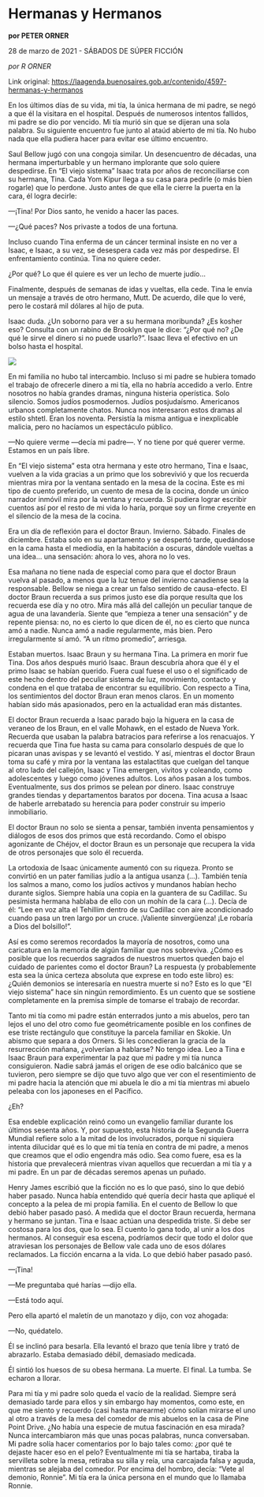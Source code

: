 # Hermanas y Hermanos

**por PETER ORNER**

28 de marzo de 2021 - SÁBADOS DE SÚPER FICCIÓN

_por R ORNER_

Link original: https://laagenda.buenosaires.gob.ar/contenido/4597-hermanas-y-hermanos



En los últimos días de su vida, mi tía, la única hermana de mi padre, se negó a que él la visitara en el hospital. Después de numerosos intentos fallidos, mi padre se dio por vencido. Mi tía murió sin que se dijeran una sola palabra. Su siguiente encuentro fue junto al ataúd abierto de mi tía. No hubo nada que ella pudiera hacer para evitar ese último encuentro.




Saul Bellow jugó con una congoja similar. Un desencuentro de décadas, una hermana imperturbable y un hermano implorante que solo quiere despedirse. En “El viejo sistema” Isaac trata por años de reconciliarse con su hermana, Tina. Cada Yom Kipur llega a su casa para pedirle (o más bien rogarle) que lo perdone. Justo antes de que ella le cierre la puerta en la cara, él logra decirle:




—¡Tina! Por Dios santo, he venido a hacer las paces.




—¿Qué paces? Nos privaste a todos de una fortuna.




Incluso cuando Tina enferma de un cáncer terminal insiste en no ver a Isaac, e Isaac, a su vez, se desespera cada vez más por despedirse. El enfrentamiento continúa. Tina no quiere ceder.




¿Por qué? Lo que él quiere es ver un lecho de muerte judío…




Finalmente, después de semanas de idas y vueltas, ella cede. Tina le envía un mensaje a través de otro hermano, Mutt. De acuerdo, dile que lo veré, pero le costará mil dólares al hijo de puta.




Isaac duda. ¿Un soborno para ver a su hermana moribunda? ¿Es kosher eso? Consulta con un rabino de Brooklyn que le dice: “¿Por qué no? ¿De qué le sirve el dinero si no puede usarlo?”. Isaac lleva el efectivo en un bolso hasta el hospital.




![](https://cdn.flowlikemusic.com/files/images/43756/4e4d08f0-8935-4fd8-a0fb-2378c903057a.jpg)




En mi familia no hubo tal intercambio. Incluso si mi padre se hubiera tomado el trabajo de ofrecerle dinero a mi tía, ella no habría accedido a verlo. Entre nosotros no había grandes dramas, ninguna histeria operística. Solo silencio. Somos judíos posmodernos. Judíos posjudaísmo. Americanos urbanos completamente chatos. Nunca nos interesaron estos dramas al estilo shtetl. Eran los noventa. Persistía la misma antigua e inexplicable malicia, pero no hacíamos un espectáculo público.




—No quiere verme —decía mi padre—. Y no tiene por qué querer verme. Estamos en un país libre.




En “El viejo sistema” esta otra hermana y este otro hermano, Tina e Isaac, vuelven a la vida gracias a un primo que los sobrevivió y que los recuerda mientras mira por la ventana sentado en la mesa de la cocina. Este es mi tipo de cuento preferido, un cuento de mesa de la cocina, donde un único narrador inmóvil mira por la ventana y recuerda. Si pudiera lograr escribir cuentos así por el resto de mi vida lo haría, porque soy un firme creyente en el silencio de la mesa de la cocina.




Era un día de reflexión para el doctor Braun. Invierno. Sábado. Finales de diciembre. Estaba solo en su apartamento y se despertó tarde, quedándose en la cama hasta el mediodía, en la habitación a oscuras, dándole vueltas a una idea… una sensación: ahora lo ves, ahora no lo ves.




Esa mañana no tiene nada de especial como para que el doctor Braun vuelva al pasado, a menos que la luz tenue del invierno canadiense sea la responsable. Bellow se niega a crear un falso sentido de causa-efecto. El doctor Braun recuerda a sus primos justo ese día porque resulta que los recuerda ese día y no otro. Mira más allá del callejón un peculiar tanque de agua de una lavandería. Siente que “empieza a tener una sensación” y de repente piensa: no, no es cierto lo que dicen de él, no es cierto que nunca amó a nadie. Nunca amó a nadie regularmente, más bien. Pero irregularmente sí amó. “A un ritmo promedio”, arriesga.




Estaban muertos. Isaac Braun y su hermana Tina. La primera en morir fue Tina. Dos años después murió Isaac. Braun descubría ahora que él y el primo Isaac se habían querido. Fuera cual fuese el uso o el significado de este hecho dentro del peculiar sistema de luz, movimiento, contacto y condena en el que trataba de encontrar su equilibrio. Con respecto a Tina, los sentimientos del doctor Braun eran menos claros. En un momento habían sido más apasionados, pero en la actualidad eran más distantes.




El doctor Braun recuerda a Isaac parado bajo la higuera en la casa de veraneo de los Braun, en el valle Mohawk, en el estado de Nueva York. Recuerda que usaban la palabra batracios para referirse a los renacuajos. Y recuerda que Tina fue hasta su cama para consolarlo después de que lo picaran unas avispas y se levantó el vestido. Y así, mientras el doctor Braun toma su café y mira por la ventana las estalactitas que cuelgan del tanque al otro lado del callejón, Isaac y Tina emergen, vivitos y coleando, como adolescentes y luego como jóvenes adultos. Los años pasan a los tumbos. Eventualmente, sus dos primos se pelean por dinero. Isaac construye grandes tiendas y departamentos baratos por docena. Tina acusa a Isaac de haberle arrebatado su herencia para poder construir su imperio inmobiliario.




El doctor Braun no solo se sienta a pensar, también inventa pensamientos y diálogos de esos dos primos que está recordando. Como el obispo agonizante de Chéjov, el doctor Braun es un personaje que recupera la vida de otros personajes que solo él recuerda.




La ortodoxia de Isaac únicamente aumentó con su riqueza. Pronto se convirtió en un pater familias judío a la antigua usanza (…). También tenía los salmos a mano, como los judíos activos y mundanos habían hecho durante siglos. Siempre había una copia en la guantera de su Cadillac. Su pesimista hermana hablaba de ello con un mohín de la cara (…). Decía de él: “Lee en voz alta el Tehillim dentro de su Cadillac con aire acondicionado cuando pasa un tren largo por un cruce. ¡Valiente sinvergüenza! ¡Le robaría a Dios del bolsillo!”.




Así es como seremos recordados la mayoría de nosotros, como una caricatura en la memoria de algún familiar que nos sobreviva. ¿Cómo es posible que los recuerdos sagrados de nuestros muertos queden bajo el cuidado de parientes como el doctor Braun? La respuesta (y probablemente esta sea la única certeza absoluta que exprese en todo este libro) es: ¿Quién demonios se interesaría en nuestra muerte si no? Esto es lo que “El viejo sistema” hace sin ningún remordimiento. Es un cuento que se sostiene completamente en la premisa simple de tomarse el trabajo de recordar.




Tanto mi tía como mi padre están enterrados junto a mis abuelos, pero tan lejos el uno del otro como fue geométricamente posible en los confines de ese triste rectángulo que constituye la parcela familiar en Skokie. Un abismo que separa a dos Orners. Si les concedieran la gracia de la resurrección mañana, ¿volverían a hablarse? No tengo idea. Leo a Tina e Isaac Braun para experimentar la paz que mi padre y mi tía nunca consiguieron. Nadie sabrá jamás el origen de ese odio balcánico que se tuvieron, pero siempre se dijo que tuvo algo que ver con el resentimiento de mi padre hacia la atención que mi abuela le dio a mi tía mientras mi abuelo peleaba con los japoneses en el Pacífico.




¿Eh?




Esa endeble explicación reinó como un evangelio familiar durante los últimos sesenta años. Y, por supuesto, esta historia de la Segunda Guerra Mundial refiere solo a la mitad de los involucrados, porque ni siquiera intenta dilucidar qué es lo que mi tía tenía en contra de mi padre, a menos que creamos que el odio engendra más odio. Sea como fuere, esa es la historia que prevalecerá mientras vivan aquellos que recuerdan a mi tía y a mi padre. En un par de décadas seremos apenas un puñado.




Henry James escribió que la ficción no es lo que pasó, sino lo que debió haber pasado. Nunca había entendido qué quería decir hasta que apliqué el concepto a la pelea de mi propia familia. En el cuento de Bellow lo que debió haber pasado pasó. A medida que el doctor Braun recuerda, hermana y hermano se juntan. Tina e Isaac actúan una despedida triste. Si debe ser costosa para los dos, que lo sea. El cuento lo gana todo, al unir a los dos hermanos. Al conseguir esa escena, podríamos decir que todo el dolor que atraviesan los personajes de Bellow vale cada uno de esos dólares reclamados. La ficción encarna a la vida. Lo que debió haber pasado pasó.




—¡Tina!




—Me preguntaba qué harías —dijo ella.




—Está todo aquí.




Pero ella apartó el maletín de un manotazo y dijo, con voz ahogada:




—No, quédatelo.




Él se inclinó para besarla. Ella levantó el brazo que tenía libre y trató de abrazarlo. Estaba demasiado débil, demasiado medicada.




Él sintió los huesos de su obesa hermana. La muerte. El final. La tumba. Se echaron a llorar.




Para mi tía y mi padre solo queda el vacío de la realidad. Siempre será demasiado tarde para ellos y sin embargo hay momentos, como este, en que me siento y recuerdo (casi hasta marearme) cómo solían mirarse el uno al otro a través de la mesa del comedor de mis abuelos en la casa de Pine Point Drive. ¿No había una especie de mutua fascinación en esa mirada? Nunca intercambiaron más que unas pocas palabras, nunca conversaban. Mi padre solía hacer comentarios por lo bajo tales como: ¿por qué te dejaste hacer eso en el pelo? Eventualmente mi tía se hartaba, tiraba la servilleta sobre la mesa, retiraba su silla y reía, una carcajada falsa y aguda, mientras se alejaba del comedor. Por encima del hombro, decía: “Vete al demonio, Ronnie”. Mi tía era la única persona en el mundo que lo llamaba Ronnie.




